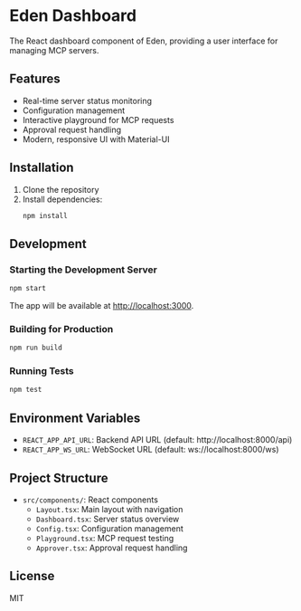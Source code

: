 # Eden Dashboard

The React dashboard component of Eden, providing a user interface for managing MCP servers.

## Features

- Real-time server status monitoring
- Configuration management
- Interactive playground for MCP requests
- Approval request handling
- Modern, responsive UI with Material-UI

## Installation

1. Clone the repository
2. Install dependencies:
   ```bash
   npm install
   ```

## Development

### Starting the Development Server

```bash
npm start
```

The app will be available at [http://localhost:3000](http://localhost:3000).

### Building for Production

```bash
npm run build
```

### Running Tests

```bash
npm test
```

## Environment Variables

- `REACT_APP_API_URL`: Backend API URL (default: http://localhost:8000/api)
- `REACT_APP_WS_URL`: WebSocket URL (default: ws://localhost:8000/ws)

## Project Structure

- `src/components/`: React components
  - `Layout.tsx`: Main layout with navigation
  - `Dashboard.tsx`: Server status overview
  - `Config.tsx`: Configuration management
  - `Playground.tsx`: MCP request testing
  - `Approver.tsx`: Approval request handling

## License

MIT 